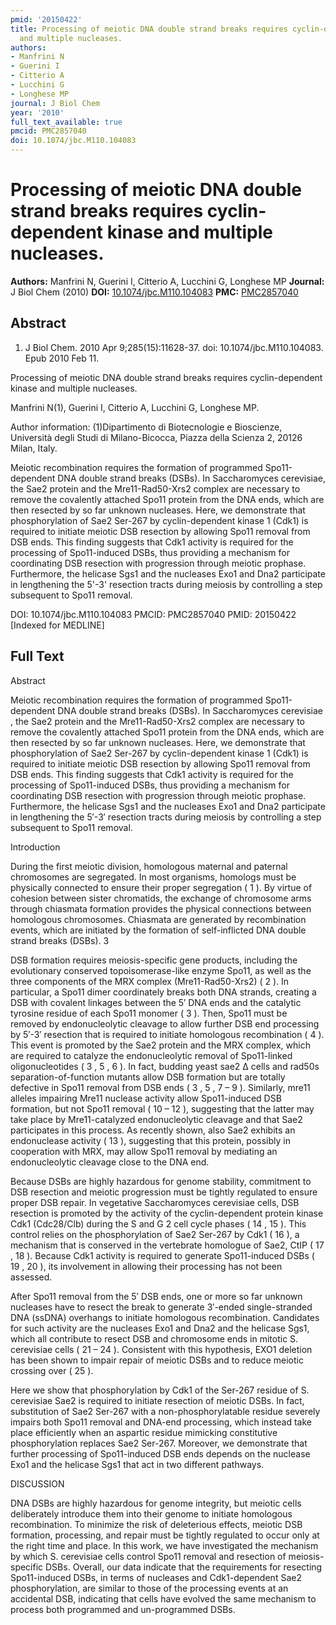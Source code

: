 ```yaml
---
pmid: '20150422'
title: Processing of meiotic DNA double strand breaks requires cyclin-dependent kinase
  and multiple nucleases.
authors:
- Manfrini N
- Guerini I
- Citterio A
- Lucchini G
- Longhese MP
journal: J Biol Chem
year: '2010'
full_text_available: true
pmcid: PMC2857040
doi: 10.1074/jbc.M110.104083
---
```


# Processing of meiotic DNA double strand breaks requires cyclin-dependent kinase and multiple nucleases.
**Authors:** Manfrini N, Guerini I, Citterio A, Lucchini G, Longhese MP
**Journal:** J Biol Chem (2010)
**DOI:** [10.1074/jbc.M110.104083](https://doi.org/10.1074/jbc.M110.104083)
**PMC:** [PMC2857040](https://www.ncbi.nlm.nih.gov/pmc/articles/PMC2857040/)

## Abstract

1. J Biol Chem. 2010 Apr 9;285(15):11628-37. doi: 10.1074/jbc.M110.104083. Epub 
2010 Feb 11.

Processing of meiotic DNA double strand breaks requires cyclin-dependent kinase 
and multiple nucleases.

Manfrini N(1), Guerini I, Citterio A, Lucchini G, Longhese MP.

Author information:
(1)Dipartimento di Biotecnologie e Bioscienze, Università degli Studi di 
Milano-Bicocca, Piazza della Scienza 2, 20126 Milan, Italy.

Meiotic recombination requires the formation of programmed Spo11-dependent DNA 
double strand breaks (DSBs). In Saccharomyces cerevisiae, the Sae2 protein and 
the Mre11-Rad50-Xrs2 complex are necessary to remove the covalently attached 
Spo11 protein from the DNA ends, which are then resected by so far unknown 
nucleases. Here, we demonstrate that phosphorylation of Sae2 Ser-267 by 
cyclin-dependent kinase 1 (Cdk1) is required to initiate meiotic DSB resection 
by allowing Spo11 removal from DSB ends. This finding suggests that Cdk1 
activity is required for the processing of Spo11-induced DSBs, thus providing a 
mechanism for coordinating DSB resection with progression through meiotic 
prophase. Furthermore, the helicase Sgs1 and the nucleases Exo1 and Dna2 
participate in lengthening the 5'-3' resection tracts during meiosis by 
controlling a step subsequent to Spo11 removal.

DOI: 10.1074/jbc.M110.104083
PMCID: PMC2857040
PMID: 20150422 [Indexed for MEDLINE]

## Full Text

Abstract

Meiotic recombination requires the formation of programmed Spo11-dependent DNA double strand breaks (DSBs). In Saccharomyces cerevisiae , the Sae2 protein and the Mre11-Rad50-Xrs2 complex are necessary to remove the covalently attached Spo11 protein from the DNA ends, which are then resected by so far unknown nucleases. Here, we demonstrate that phosphorylation of Sae2 Ser-267 by cyclin-dependent kinase 1 (Cdk1) is required to initiate meiotic DSB resection by allowing Spo11 removal from DSB ends. This finding suggests that Cdk1 activity is required for the processing of Spo11-induced DSBs, thus providing a mechanism for coordinating DSB resection with progression through meiotic prophase. Furthermore, the helicase Sgs1 and the nucleases Exo1 and Dna2 participate in lengthening the 5′-3′ resection tracts during meiosis by controlling a step subsequent to Spo11 removal.

Introduction

During the first meiotic division, homologous maternal and paternal chromosomes are segregated. In most organisms, homologs must be physically connected to ensure their proper segregation ( 1 ). By virtue of cohesion between sister chromatids, the exchange of chromosome arms through chiasmata formation provides the physical connections between homologous chromosomes. Chiasmata are generated by recombination events, which are initiated by the formation of self-inflicted DNA double strand breaks (DSBs). 3

DSB formation requires meiosis-specific gene products, including the evolutionary conserved topoisomerase-like enzyme Spo11, as well as the three components of the MRX complex (Mre11-Rad50-Xrs2) ( 2 ). In particular, a Spo11 dimer coordinately breaks both DNA strands, creating a DSB with covalent linkages between the 5′ DNA ends and the catalytic tyrosine residue of each Spo11 monomer ( 3 ). Then, Spo11 must be removed by endonucleolytic cleavage to allow further DSB end processing by 5′-3′ resection that is required to initiate homologous recombination ( 4 ). This event is promoted by the Sae2 protein and the MRX complex, which are required to catalyze the endonucleolytic removal of Spo11-linked oligonucleotides ( 3 , 5 , 6 ). In fact, budding yeast sae2 Δ cells and rad50s separation-of-function mutants allow DSB formation but are totally defective in Spo11 removal from DSB ends ( 3 , 5 , 7 – 9 ). Similarly, mre11 alleles impairing Mre11 nuclease activity allow Spo11-induced DSB formation, but not Spo11 removal ( 10 – 12 ), suggesting that the latter may take place by Mre11-catalyzed endonucleolytic cleavage and that Sae2 participates in this process. As recently shown, also Sae2 exhibits an endonuclease activity ( 13 ), suggesting that this protein, possibly in cooperation with MRX, may allow Spo11 removal by mediating an endonucleolytic cleavage close to the DNA end.

Because DSBs are highly hazardous for genome stability, commitment to DSB resection and meiotic progression must be tightly regulated to ensure proper DSB repair. In vegetative Saccharomyces cerevisiae cells, DSB resection is promoted by the activity of the cyclin-dependent protein kinase Cdk1 (Cdc28/Clb) during the S and G 2 cell cycle phases ( 14 , 15 ). This control relies on the phosphorylation of Sae2 Ser-267 by Cdk1 ( 16 ), a mechanism that is conserved in the vertebrate homologue of Sae2, CtIP ( 17 , 18 ). Because Cdk1 activity is required to generate Spo11-induced DSBs ( 19 , 20 ), its involvement in allowing their processing has not been assessed.

After Spo11 removal from the 5′ DSB ends, one or more so far unknown nucleases have to resect the break to generate 3′-ended single-stranded DNA (ssDNA) overhangs to initiate homologous recombination. Candidates for such activity are the nucleases Exo1 and Dna2 and the helicase Sgs1, which all contribute to resect DSB and chromosome ends in mitotic S. cerevisiae cells ( 21 – 24 ). Consistent with this hypothesis, EXO1 deletion has been shown to impair repair of meiotic DSBs and to reduce meiotic crossing over ( 25 ).

Here we show that phosphorylation by Cdk1 of the Ser-267 residue of S. cerevisiae Sae2 is required to initiate resection of meiotic DSBs. In fact, substitution of Sae2 Ser-267 with a non-phosphorylatable residue severely impairs both Spo11 removal and DNA-end processing, which instead take place efficiently when an aspartic residue mimicking constitutive phosphorylation replaces Sae2 Ser-267. Moreover, we demonstrate that further processing of Spo11-induced DSB ends depends on the nuclease Exo1 and the helicase Sgs1 that act in two different pathways.

DISCUSSION

DNA DSBs are highly hazardous for genome integrity, but meiotic cells deliberately introduce them into their genome to initiate homologous recombination. To minimize the risk of deleterious effects, meiotic DSB formation, processing, and repair must be tightly regulated to occur only at the right time and place. In this work, we have investigated the mechanism by which S. cerevisiae cells control Spo11 removal and resection of meiosis-specific DSBs. Overall, our data indicate that the requirements for resecting Spo11-induced DSBs, in terms of nucleases and Cdk1-dependent Sae2 phosphorylation, are similar to those of the processing events at an accidental DSB, indicating that cells have evolved the same mechanism to process both programmed and un-programmed DSBs.
